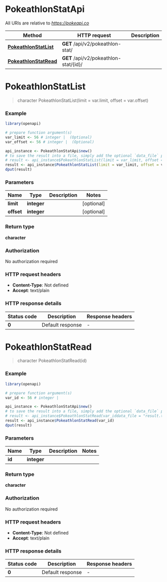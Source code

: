 # PokeathlonStatApi

All URIs are relative to *https://pokeapi.co*

Method | HTTP request | Description
------------- | ------------- | -------------
[**PokeathlonStatList**](PokeathlonStatApi.md#PokeathlonStatList) | **GET** /api/v2/pokeathlon-stat/ | 
[**PokeathlonStatRead**](PokeathlonStatApi.md#PokeathlonStatRead) | **GET** /api/v2/pokeathlon-stat/{id}/ | 


# **PokeathlonStatList**
> character PokeathlonStatList(limit = var.limit, offset = var.offset)



### Example
```R
library(openapi)

# prepare function argument(s)
var_limit <- 56 # integer |  (Optional)
var_offset <- 56 # integer |  (Optional)

api_instance <- PokeathlonStatApi$new()
# to save the result into a file, simply add the optional `data_file` parameter, e.g.
# result <- api_instance$PokeathlonStatList(limit = var_limit, offset = var_offsetdata_file = "result.txt")
result <- api_instance$PokeathlonStatList(limit = var_limit, offset = var_offset)
dput(result)
```

### Parameters

Name | Type | Description  | Notes
------------- | ------------- | ------------- | -------------
 **limit** | **integer**|  | [optional] 
 **offset** | **integer**|  | [optional] 

### Return type

**character**

### Authorization

No authorization required

### HTTP request headers

 - **Content-Type**: Not defined
 - **Accept**: text/plain

### HTTP response details
| Status code | Description | Response headers |
|-------------|-------------|------------------|
| **0** | Default response |  -  |

# **PokeathlonStatRead**
> character PokeathlonStatRead(id)



### Example
```R
library(openapi)

# prepare function argument(s)
var_id <- 56 # integer | 

api_instance <- PokeathlonStatApi$new()
# to save the result into a file, simply add the optional `data_file` parameter, e.g.
# result <- api_instance$PokeathlonStatRead(var_iddata_file = "result.txt")
result <- api_instance$PokeathlonStatRead(var_id)
dput(result)
```

### Parameters

Name | Type | Description  | Notes
------------- | ------------- | ------------- | -------------
 **id** | **integer**|  | 

### Return type

**character**

### Authorization

No authorization required

### HTTP request headers

 - **Content-Type**: Not defined
 - **Accept**: text/plain

### HTTP response details
| Status code | Description | Response headers |
|-------------|-------------|------------------|
| **0** | Default response |  -  |

